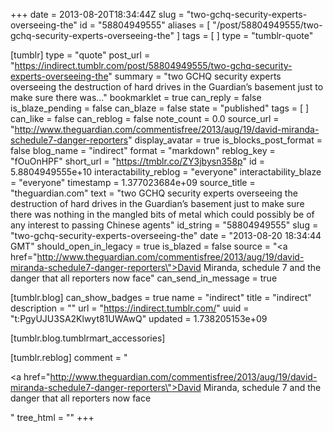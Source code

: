 +++
date = 2013-08-20T18:34:44Z
slug = "two-gchq-security-experts-overseeing-the"
id = "58804949555"
aliases = [ "/post/58804949555/two-gchq-security-experts-overseeing-the" ]
tags = [ ]
type = "tumblr-quote"

[tumblr]
type = "quote"
post_url = "https://indirect.tumblr.com/post/58804949555/two-gchq-security-experts-overseeing-the"
summary = "two GCHQ security experts overseeing the destruction of hard drives in the Guardian’s basement just to make sure there was..."
bookmarklet = true
can_reply = false
is_blaze_pending = false
can_blaze = false
state = "published"
tags = [ ]
can_like = false
can_reblog = false
note_count = 0.0
source_url = "http://www.theguardian.com/commentisfree/2013/aug/19/david-miranda-schedule7-danger-reporters"
display_avatar = true
is_blocks_post_format = false
blog_name = "indirect"
format = "markdown"
reblog_key = "fOuOnHPF"
short_url = "https://tmblr.co/ZY3jbysn358p"
id = 5.8804949555e+10
interactability_reblog = "everyone"
interactability_blaze = "everyone"
timestamp = 1.377023684e+09
source_title = "theguardian.com"
text = "two GCHQ security experts overseeing the destruction of hard drives in the Guardian&rsquo;s basement just to make sure there was nothing in the mangled bits of metal which could possibly be of any interest to passing Chinese agents"
id_string = "58804949555"
slug = "two-gchq-security-experts-overseeing-the"
date = "2013-08-20 18:34:44 GMT"
should_open_in_legacy = true
is_blazed = false
source = "<a href=\"http://www.theguardian.com/commentisfree/2013/aug/19/david-miranda-schedule7-danger-reporters\">David Miranda, schedule 7 and the danger that all reporters now face</a>"
can_send_in_message = true

[tumblr.blog]
can_show_badges = true
name = "indirect"
title = "indirect"
description = ""
url = "https://indirect.tumblr.com/"
uuid = "t:PgyUJU3SA2Klwyt81UWAwQ"
updated = 1.738205153e+09

[tumblr.blog.tumblrmart_accessories]

[tumblr.reblog]
comment = "<p><a href=\"http://www.theguardian.com/commentisfree/2013/aug/19/david-miranda-schedule7-danger-reporters\">David Miranda, schedule 7 and the danger that all reporters now face</a></p>"
tree_html = ""
+++
